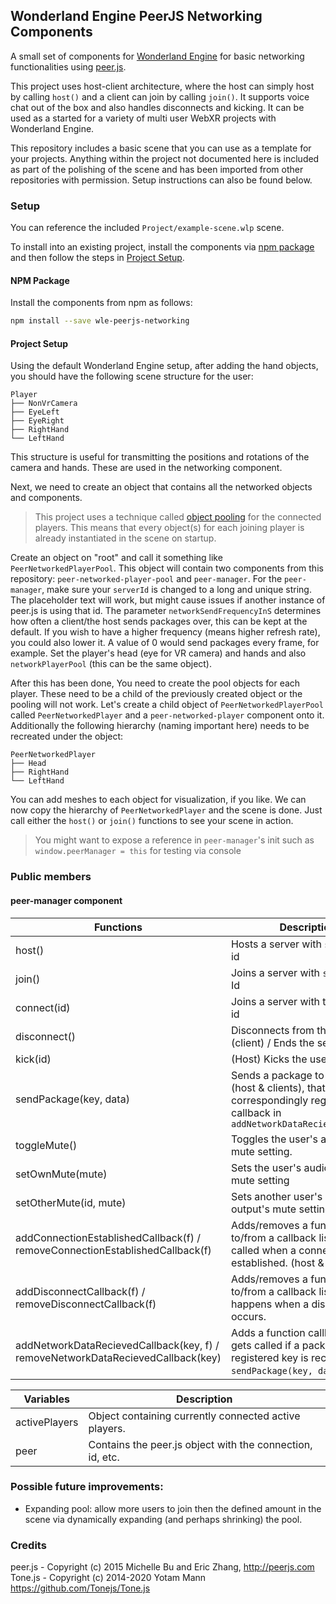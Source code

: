## Wonderland Engine PeerJS Networking Components

A small set of components for [Wonderland Engine](https://wonderlandengine.com/) for basic networking functionalities using [peer.js](https://peerjs.com/ "peer.js").

This project uses host-client architecture, where the host can simply host by calling `host()` and a client can join by calling `join()`. It supports voice chat out of the box and also handles disconnects and kicking. It can be used as a started for a variety of multi user WebXR projects with Wonderland Engine.

This repository includes a basic scene that you can use as a template for your projects. Anything
within the project not documented here is included as part of the polishing of the scene and has
been imported from other repositories with permission. Setup instructions can also be found below.

### Setup

You can reference the included `Project/example-scene.wlp` scene.

To install into an existing project, install the components via [npm package](#npm-package)
and then follow the steps in [Project Setup](#project-setup).

#### NPM Package

Install the components from npm as follows:

```sh
npm install --save wle-peerjs-networking
```

#### Project Setup

Using the default Wonderland Engine setup, after adding the hand objects, you should have the following scene structure for the user:

	Player
	├── NonVrCamera
	├── EyeLeft
	├── EyeRight
	├── RightHand
	└── LeftHand

This structure is useful for transmitting the positions and rotations of the camera and hands.
These are used in the networking component.

Next, we need to create an object that contains all the networked objects and components.

> This project uses a technique called [object pooling](https://en.wikipedia.org/wiki/Object_pool_pattern "object pooling") for the connected players.
> This means that every object(s) for each joining player is already instantiated in the
> scene on startup.

Create an object on "root" and call it something like `PeerNetworkedPlayerPool`. This object will
contain two components from this repository: `peer-networked-player-pool` and `peer-manager`.
For the `peer-manager`, make sure your `serverId` is changed to a long and unique string. The
placeholder text will work, but might cause issues if another instance of peer.js is using that id.
The parameter `networkSendFrequencyInS` determines how often a client/the host sends packages over,
this can be kept at the default. If you wish to have a higher frequency (means higher refresh rate),
you could also lower it. A value of 0 would send packages every frame, for example. Set the
player's head (eye for VR camera) and hands and also `networkPlayerPool` (this can be the same
object).

After this has been done, You need to create the pool objects for each player. These need to be a
child of the previously created object or the pooling will not work. Let's create a child object of
`PeerNetworkedPlayerPool` called `PeerNetworkedPlayer` and a `peer-networked-player` component onto
it. Additionally the following hierarchy (naming important here) needs to be recreated under the
object:

	PeerNetworkedPlayer
	├── Head
	├── RightHand
	└── LeftHand

You can add meshes to each object for visualization, if you like. We can now copy the hierarchy of
`PeerNetworkedPlayer` and the scene is done. Just call either the `host()` or `join()` functions
to see your scene in action.

> You might want to expose a reference in `peer-manager`'s init such as `window.peerManager = this`
> for testing via console

### Public members

#### peer-manager component

| Functions | Description |
| ------------ | ------------ |
| host() | Hosts a server with `serverId` as id |
| join() | Joins a server with `serverId` as Id |
| connect(id) | Joins a server with the supplied id |
| disconnect() | Disconnects from the server (client) / Ends the server (host) |
| kick(id) | (Host) Kicks the user with the id |
| sendPackage(key, data) | Sends a package to all users (host & clients), that calls the correspondingly registered callback in `addNetworkDataRecievedCallback` |
| toggleMute() | Toggles the user's audio input's mute setting. |
| setOwnMute(mute) | Sets the user's audio input's mute setting |
| setOtherMute(id, mute) | Sets another user's audio output's mute setting. |
| addConnectionEstablishedCallback(f) / removeConnectionEstablishedCallback(f) | Adds/removes a function to/from a callback list, that gets called when a connection is established. (host & client) |
| addDisconnectCallback(f) / removeDisconnectCallback(f) | Adds/removes a function to/from a callback list, that happens when a disconnection occurs. |
| addNetworkDataRecievedCallback(key, f) / removeNetworkDataRecievedCallback(key) | Adds a function callback, that gets called if a package with the registered key is recieved. See `sendPackage(key, data)`.|

| Variables | Description |
| ------------ | ------------ |
| activePlayers | Object containing currently connected active players. |
| peer | Contains the peer.js object with the connection, id, etc.|

### Possible future improvements:

- Expanding pool: allow more users to join then the defined amount in the scene via dynamically expanding (and perhaps shrinking) the pool.

### Credits

peer.js - Copyright (c) 2015 Michelle Bu and Eric Zhang, http://peerjs.com
Tone.js - Copyright (c) 2014-2020 Yotam Mann https://github.com/Tonejs/Tone.js

